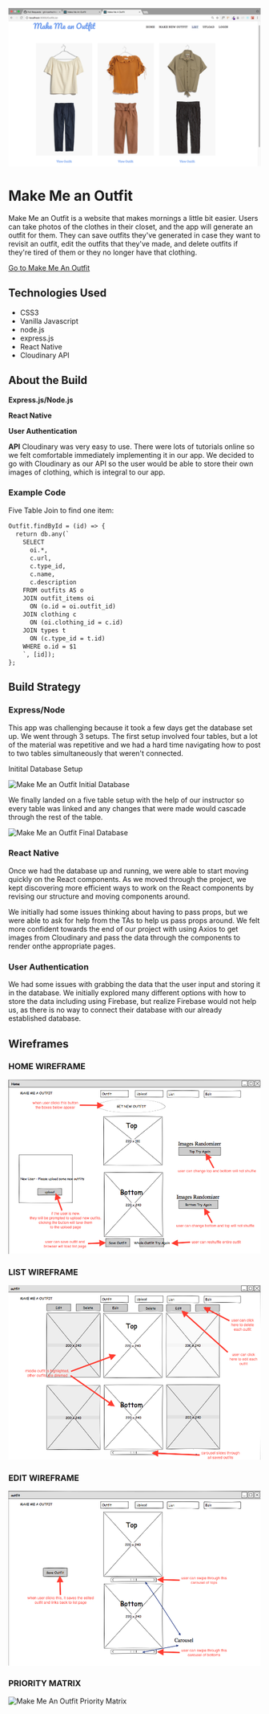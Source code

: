 ![Make Me an Outfit List View](/assets/list.png "Make Me an Outfit List View")

# Make Me an Outfit ###

Make Me an Outfit is a website that makes mornings a little bit easier. Users can take photos of the clothes in their closet, and the app will generate an outfit for them. They can save outfits they've generated in case they want to revisit an outfit, edit the outfits that they've made, and delete outfits if they're tired of them or they no longer have that clothing. 

[Go to Make Me An Outfit](#)

## Technologies Used ###

- CSS3
- Vanilla Javascript
- node.js
- express.js
- React Native
- Cloudinary API

## About the Build ###
**Express.js/Node.js**


**React Native**

**User Authentication**

**API**
Cloudinary was very easy to use. There were lots of tutorials online so we felt comfortable immediately implementing it in our app. We decided to go with Cloudinary as our API so the user would be able to store their own images of clothing, which is integral to our app. 

### Example Code ###

Five Table Join to find one item:
```
Outfit.findById = (id) => {
  return db.any(`
    SELECT
      oi.*,
      c.url,
      c.type_id,
      c.name,
      c.description
    FROM outfits AS o
    JOIN outfit_items oi
      ON (o.id = oi.outfit_id)
    JOIN clothing c
      ON (oi.clothing_id = c.id)
    JOIN types t
      ON (c.type_id = t.id)
    WHERE o.id = $1
    `, [id]);
};
```
## Build Strategy ###

### Express/Node ###
This app was challenging because it took a few days get the database set up. We went through 3 setups. The first setup involved four tables, but a lot of the material was repetitive and we had a hard time navigating how to post to two tables simultaneously that weren't connected. 

Initital Database Setup

![Make Me an Outfit Initial Database](/assets-proposal/database-tables.png "Make Me an Outfit Initial Database")

We finally landed on a five table setup with the help of our instructor so every table was linked and any changes that were made would cascade through the rest of the table. 

![Make Me an Outfit Final Database](/assets/final-table-setup.png "Make Me an Outfit Final Database")

### React Native ###
Once we had the database up and running, we were able to start moving quickly on the React components. As we moved through the project, we kept discovering more efficient ways to work on the React components by revising our structure and moving components around. 

We initially had some issues thinking about having to pass props, but we were able to ask for help from the TAs to help us pass props around. We felt more confident towards the end of our project with using Axios to get images from Cloudinary and pass the data through the components to render onthe appropriate pages. 

### User Authentication ###
We had some issues with grabbing the data that the user input and storing it in the database. We initially explored many different options with how to store the data including using Firebase, but realize Firebase would not help us, as there is no way to connect their database with our already established database. 

## Wireframes ###

### HOME WIREFRAME ####
![Make Me An Outfit Home Wireframe](/assets-proposal/Home-Outfit.png "Make Me An Outfit Home")

### LIST WIREFRAME ###
![Make Me An Outfit List Wireframe](/assets-proposal/List.png "Make Me An Outfit List")

### EDIT WIREFRAME ###
![Make Me An Outfit Edit Wireframe](/assets-proposal/Edit2.png "Make Me An Outfit Edit")

### PRIORITY MATRIX ###
![Make Me An Outfit Priority Matrix](/assets-proposal/priority-matrix.jpg "Make Me An Outfit Priority Matrix")





